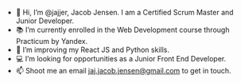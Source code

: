 - 👋 Hi, I’m @jajjer, Jacob Jensen. I am a Certified Scrum Master and Junior Developer.
- 📚 I’m currently enrolled in the Web Development course through Practicum by Yandex.
- 🌱 I’m improving my React JS and Python skills.
- 💻 I’m looking for opportunities as a Junior Front End Developer.
- 📫 Shoot me an email jaj.jacob.jensen@gmail.com to get in touch.

<!---
jajjer/jajjer is a ✨ special ✨ repository because its `README.md` (this file) appears on your GitHub profile.
You can click the Preview link to take a look at your changes.
--->
